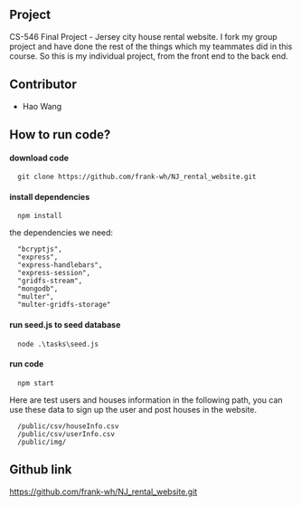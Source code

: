 ## Project

CS-546 Final Project - Jersey city house rental website. I fork my group project and have done the rest of the things which my teammates did in this course. So this is my individual project, from the front end to the back end.

## Contributor

* Hao Wang

## How to run code?
#### download code
```
  git clone https://github.com/frank-wh/NJ_rental_website.git
```

#### install dependencies
```
  npm install
```

the dependencies we need:
```
  "bcryptjs",
  "express",
  "express-handlebars",
  "express-session",
  "gridfs-stream",
  "mongodb",
  "multer",
  "multer-gridfs-storage"
```

#### run seed.js to seed database
```
  node .\tasks\seed.js
```

#### run code
```
  npm start
```

Here are test users and houses information in the following path, you can use these data to sign up the user and post houses in the website.
```
  /public/csv/houseInfo.csv
  /public/csv/userInfo.csv
  /public/img/
```

## Github link
https://github.com/frank-wh/NJ_rental_website.git
